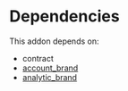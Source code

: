 # Dependencies

This addon depends on:

- contract
- [account_brand](https://github.com/bringout/oca-technical)
- [analytic_brand](https://github.com/bringout/oca-technical)
